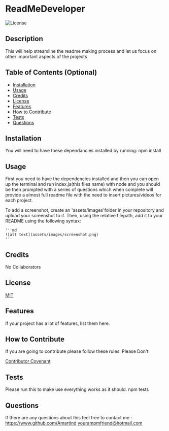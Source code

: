 # ReadMeDeveloper
![License](https://img.shields.io/badge/License-MIT-blue)
## Description
    
This will help streamline the readme making process and let us focus on other important aspects of the projects
    
## Table of Contents (Optional)
    
    
- [Installation](#installation)
- [Usage](#usage)
- [Credits](#credits)
- [License](#license)
- [Features](#features)
- [How to Contribute](#contribute)
- [Tests](#test)
- [Questions](#questions)
    
## Installation
    
You will need to have these dependancies installed by running:
npm install
    
## Usage
    
    
First you need to have the dependencies installed and then you can open up the terminal and run index.js(this files name) with node and you should be then prompted with a series of questions which when 
complete will provide a almost full readme file with the need to insert pictures/videos for each project.

To add a screenshot, create an 'assets/images'folder in your repository and upload your screenshot to it. Then, using the relative filepath, add it to your README using the following syntax:
    
    '''md
    ![alt text](assets/images/screenshot.png)
    '''
    
## Credits
    
No Collaborators
    
## License
    
[MIT](https://www.google.com/search?q=what+can+i+do+with+a+MIT+license)
    
    
## Features
    
If your project has a lot of features, list them here.
    
## How to Contribute

If you are going to contribute please follow these rules:
Please Don't
    
[Contributor Covenant](https://www.contributor-covenant.org/)


## Tests

Please run this to make use everything works as it should.
npm tests

## Questions

If there are any questions about this feel free to contact me :
https://www.github.com/Amartind
yourampmfriend@hotmail.com
    